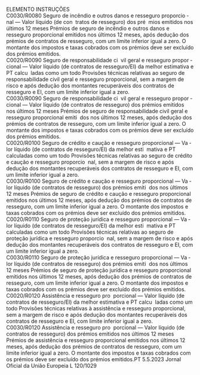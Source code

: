  
ELEMENTO  INSTRUÇÕES  
C0030/R0080  Seguro de incêndio e outros 
danos e resseguro proporcio ­
nal — Valor líquido (de con ­
tratos de resseguro) dos pré ­
mios emitidos nos últimos 12 
meses  Prémios de seguro de incêndio e outros danos e resseguro proporcional emitidos 
nos últimos 12 meses, após dedução dos prémios de contratos de resseguro, com 
um limite inferior igual a zero. O montante dos impostos e taxas cobrados com 
os prémios deve ser excluído dos prémios emitidos.  
C0020/R0090  Seguro de responsabilidade ci ­
vil geral e resseguro propor ­
cional — Valor líquido (de 
contratos de resseguro/EI) da 
melhor estimativa e PT calcu ­
ladas como um todo  Provisões técnicas relativas ao seguro de responsabilidade civil geral e resseguro 
proporcional, sem a margem de risco e após dedução dos montantes recuperáveis 
dos contratos de resseguro e EI, com um limite inferior igual a zero.  
C0030/R0090  Seguro de responsabilidade ci ­
vil geral e resseguro propor ­
cional — Valor líquido (de 
contratos de resseguro) dos 
prémios emitidos nos últimos 
12 meses  Prémios de seguro de responsabilidade civil geral e resseguro proporcional emiti ­
dos nos últimos 12 meses, após dedução dos prémios de contratos de resseguro, 
com um limite inferior igual a zero. O montante dos impostos e taxas cobrados 
com os prémios deve ser excluído dos prémios emitidos.  
C0020/R0100  Seguro de crédito e caução e 
resseguro proporcional — Va ­
lor líquido (de contratos de 
resseguro/EI) da melhor esti ­
mativa e PT calculadas como 
um todo  Provisões técnicas relativas ao seguro de crédito e caução e resseguro proporcio ­
nal, sem a margem de risco e após dedução dos montantes recuperáveis dos 
contratos de resseguro e EI, com um limite inferior igual a zero.  
C0030/R0100  Seguro de crédito e caução e 
resseguro proporcional — Va ­
lor líquido (de contratos de 
resseguro) dos prémios emiti ­
dos nos últimos 12 meses  Prémios de seguro de crédito e caução e resseguro proporcional emitidos nos 
últimos 12 meses, após dedução dos prémios de contratos de resseguro, com um 
limite inferior igual a zero. O montante dos impostos e taxas cobrados com os 
prémios deve ser excluído dos prémios emitidos.  
C0020/R0110  Seguro de proteção jurídica e 
resseguro proporcional — Va ­
lor líquido (de contratos de 
resseguro/EI) da melhor esti ­
mativa e PT calculadas como 
um todo  Provisões técnicas relativas ao seguro de proteção jurídica e resseguro proporcio ­
nal, sem a margem de risco e após dedução dos montantes recuperáveis dos 
contratos de resseguro e EI, com um limite inferior igual a zero.  
C0030/R0110  Seguro de proteção jurídica e 
resseguro proporcional — Va ­
lor líquido (de contratos de 
resseguro) dos prémios emiti ­
dos nos últimos 12 meses  Prémios de seguro de proteção jurídica e resseguro proporcional emitidos nos 
últimos 12 meses, após dedução dos prémios de contratos de resseguro, com um 
limite inferior igual a zero. O montante dos impostos e taxas cobrados com os 
prémios deve ser excluído dos prémios emitidos.  
C0020/R0120  Assistência e resseguro pro ­
porcional — Valor líquido (de 
contratos de resseguro/EI) da 
melhor estimativa e PT calcu ­
ladas como um todo  Provisões técnicas relativas à assistência e resseguro proporcional, sem a margem 
de risco e após dedução dos montantes recuperáveis dos contratos de resseguro e 
EI, com limite inferior igual a zero.  
C0030/R0120  Assistência e resseguro pro ­
porcional — Valor líquido (de 
contratos de resseguro) dos 
prémios emitidos nos últimos 
12 meses  Prémios de assistência e resseguro proporcional emitidos nos últimos 12 meses, 
após dedução dos prémios de contratos de resseguro, com um limite inferior igual 
a zero. O montante dos impostos e taxas cobrados com os prémios deve ser 
excluído dos prémios emitidos.PT  5.5.2023 Jornal Oficial da União Europeia L 120/1029